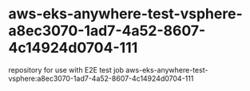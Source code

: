 # aws-eks-anywhere-test-vsphere-a8ec3070-1ad7-4a52-8607-4c14924d0704-111
repository for use with E2E test job aws-eks-anywhere-test-vsphere:a8ec3070-1ad7-4a52-8607-4c14924d0704-111
